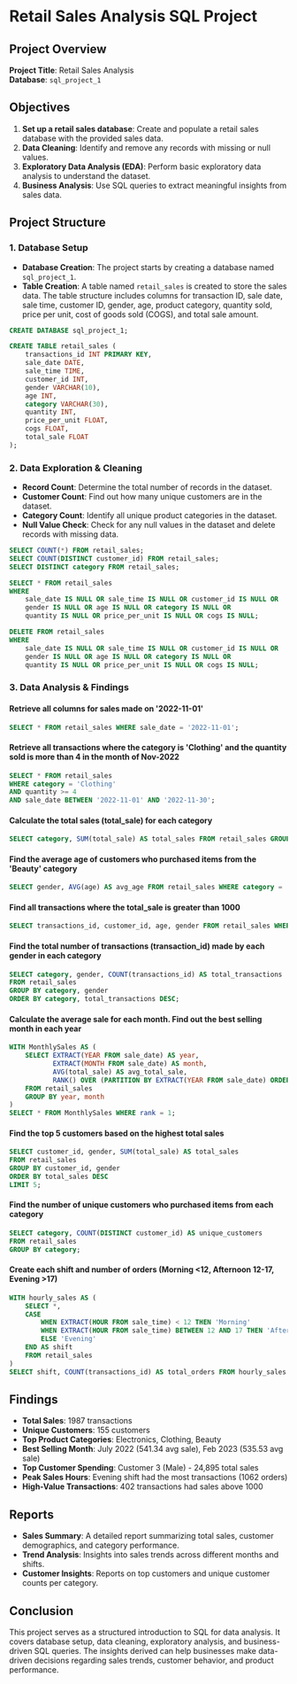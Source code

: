 # Retail Sales Analysis SQL Project

## Project Overview

**Project Title**: Retail Sales Analysis    
**Database**: `sql_project_1`


## Objectives

1. **Set up a retail sales database**: Create and populate a retail sales database with the provided sales data.
2. **Data Cleaning**: Identify and remove any records with missing or null values.
3. **Exploratory Data Analysis (EDA)**: Perform basic exploratory data analysis to understand the dataset.
4. **Business Analysis**: Use SQL queries to extract meaningful insights from sales data.

## Project Structure

### 1. Database Setup

- **Database Creation**: The project starts by creating a database named `sql_project_1`.
- **Table Creation**: A table named `retail_sales` is created to store the sales data. The table structure includes columns for transaction ID, sale date, sale time, customer ID, gender, age, product category, quantity sold, price per unit, cost of goods sold (COGS), and total sale amount.

```sql
CREATE DATABASE sql_project_1;

CREATE TABLE retail_sales (
    transactions_id INT PRIMARY KEY,
    sale_date DATE, 
    sale_time TIME,
    customer_id INT, 
    gender VARCHAR(10),
    age INT,
    category VARCHAR(30),
    quantity INT,
    price_per_unit FLOAT, 
    cogs FLOAT,
    total_sale FLOAT
);
```

### 2. Data Exploration & Cleaning

- **Record Count**: Determine the total number of records in the dataset.
- **Customer Count**: Find out how many unique customers are in the dataset.
- **Category Count**: Identify all unique product categories in the dataset.
- **Null Value Check**: Check for any null values in the dataset and delete records with missing data.

```sql
SELECT COUNT(*) FROM retail_sales;
SELECT COUNT(DISTINCT customer_id) FROM retail_sales;
SELECT DISTINCT category FROM retail_sales;

SELECT * FROM retail_sales
WHERE 
    sale_date IS NULL OR sale_time IS NULL OR customer_id IS NULL OR 
    gender IS NULL OR age IS NULL OR category IS NULL OR 
    quantity IS NULL OR price_per_unit IS NULL OR cogs IS NULL;

DELETE FROM retail_sales
WHERE 
    sale_date IS NULL OR sale_time IS NULL OR customer_id IS NULL OR 
    gender IS NULL OR age IS NULL OR category IS NULL OR 
    quantity IS NULL OR price_per_unit IS NULL OR cogs IS NULL;
```

### 3. Data Analysis & Findings

#### Retrieve all columns for sales made on '2022-11-01'
```sql
SELECT * FROM retail_sales WHERE sale_date = '2022-11-01';
```

#### Retrieve all transactions where the category is 'Clothing' and the quantity sold is more than 4 in the month of Nov-2022
```sql
SELECT * FROM retail_sales
WHERE category = 'Clothing'
AND quantity >= 4
AND sale_date BETWEEN '2022-11-01' AND '2022-11-30';
```

#### Calculate the total sales (total_sale) for each category
```sql
SELECT category, SUM(total_sale) AS total_sales FROM retail_sales GROUP BY category;
```

#### Find the average age of customers who purchased items from the 'Beauty' category
```sql
SELECT gender, AVG(age) AS avg_age FROM retail_sales WHERE category = 'Beauty' GROUP BY gender;
```

#### Find all transactions where the total_sale is greater than 1000
```sql
SELECT transactions_id, customer_id, age, gender FROM retail_sales WHERE total_sale >= 1000;
```

#### Find the total number of transactions (transaction_id) made by each gender in each category
```sql
SELECT category, gender, COUNT(transactions_id) AS total_transactions
FROM retail_sales
GROUP BY category, gender
ORDER BY category, total_transactions DESC;
```

#### Calculate the average sale for each month. Find out the best selling month in each year
```sql
WITH MonthlySales AS (
    SELECT EXTRACT(YEAR FROM sale_date) AS year,
           EXTRACT(MONTH FROM sale_date) AS month,
           AVG(total_sale) AS avg_total_sale,
           RANK() OVER (PARTITION BY EXTRACT(YEAR FROM sale_date) ORDER BY AVG(total_sale) DESC) AS rank
    FROM retail_sales
    GROUP BY year, month
)
SELECT * FROM MonthlySales WHERE rank = 1;
```

#### Find the top 5 customers based on the highest total sales
```sql
SELECT customer_id, gender, SUM(total_sale) AS total_sales
FROM retail_sales
GROUP BY customer_id, gender
ORDER BY total_sales DESC
LIMIT 5;
```

#### Find the number of unique customers who purchased items from each category
```sql
SELECT category, COUNT(DISTINCT customer_id) AS unique_customers
FROM retail_sales
GROUP BY category;
```

#### Create each shift and number of orders (Morning <12, Afternoon 12-17, Evening >17)
```sql
WITH hourly_sales AS (
    SELECT *,
    CASE
        WHEN EXTRACT(HOUR FROM sale_time) < 12 THEN 'Morning'
        WHEN EXTRACT(HOUR FROM sale_time) BETWEEN 12 AND 17 THEN 'Afternoon'
        ELSE 'Evening'
    END AS shift
    FROM retail_sales
)
SELECT shift, COUNT(transactions_id) AS total_orders FROM hourly_sales GROUP BY shift;
```

## Findings

- **Total Sales**: 1987 transactions
- **Unique Customers**: 155 customers
- **Top Product Categories**: Electronics, Clothing, Beauty
- **Best Selling Month**: July 2022 (541.34 avg sale), Feb 2023 (535.53 avg sale)
- **Top Customer Spending**: Customer 3 (Male) - 24,895 total sales
- **Peak Sales Hours**: Evening shift had the most transactions (1062 orders)
- **High-Value Transactions**: 402 transactions had sales above 1000

## Reports

- **Sales Summary**: A detailed report summarizing total sales, customer demographics, and category performance.
- **Trend Analysis**: Insights into sales trends across different months and shifts.
- **Customer Insights**: Reports on top customers and unique customer counts per category.

## Conclusion

This project serves as a structured introduction to SQL for data analysis. It covers database setup, data cleaning, exploratory analysis, and business-driven SQL queries. The insights derived can help businesses make data-driven decisions regarding sales trends, customer behavior, and product performance.


